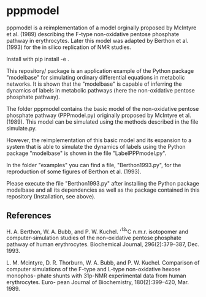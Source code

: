 # pppmodel

pppmodel is a reimplementation of a model orginally proposed by McIntyre et al. (1989) describing the F-type non-oxidative pentose phosphate pathway in erythrocytes. Later this model was adapted by Berthon et al. (1993) for the in silico replication of NMR studies.

Install with pip install -e .

This repository/ package is an application example of the Python package "modelbase" for simulating ordinary differential equations in metabolic networks. It is shown that the "modelbase" is capable of inferring the dynamics of labels in metabolic pathways (here the non-oxidative pentose phosphate pathway).

The folder pppmodel contains the basic model of the non-oxidative pentose phosphate pathway (PPPmodel.py) originally proposed by McIntyre et al. (1989). This model can be simulated using the methods described in the file simulate.py.

However, the reimplementation of this basic model and its expansion to a system that is able to simulate the dynamics of labels using the Python package "modelbase" is shown in the file "LabelPPPmodel.py".

In the folder "examples" you can find a file, "Berthon1993.py", for the reproduction of some figures of Berthon et al. (1993).

Please execute the file "Berthon1993.py" after  installing the Python package modelbase and all its dependencies as well as the package contained in this repository (Installation, see above).
 

## References

H. A. Berthon, W. A. Bubb, and P. W. Kuchel. '$^13$'C n.m.r. isotopomer and
computer-simulation studies of the non-oxidative pentose phosphate pathway of
human erythrocytes. Biochemical Journal, 296(2):379–387, Dec. 1993.

L. M. Mcintyre, D. R. Thorburn, W. A. Bubb, and P. W. Kuchel. Comparison of
computer simulations of the F-type and L-type non-oxidative hexose monophos-
phate shunts with 31p-NMR experimental data from human erythrocytes. Euro-
pean Journal of Biochemistry, 180(2):399–420, Mar. 1989.


